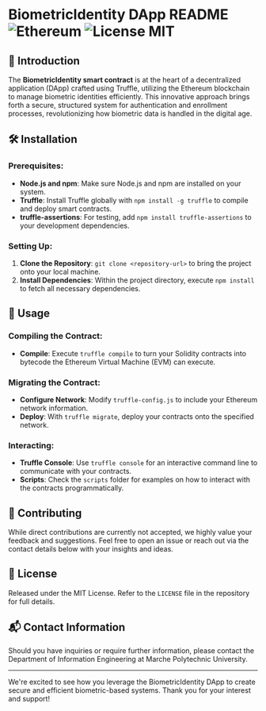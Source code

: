 # BiometricIdentity DApp README ![Ethereum](https://img.shields.io/badge/platform-Ethereum-lightgrey.svg) ![License MIT](https://img.shields.io/badge/license-MIT-blue.svg)

## 🌟 Introduction

The **BiometricIdentity smart contract** is at the heart of a decentralized application (DApp) crafted using Truffle, utilizing the Ethereum blockchain to manage biometric identities efficiently. This innovative approach brings forth a secure, structured system for authentication and enrollment processes, revolutionizing how biometric data is handled in the digital age.

## 🛠 Installation

### Prerequisites:

- **Node.js and npm**: Make sure Node.js and npm are installed on your system.
- **Truffle**: Install Truffle globally with `npm install -g truffle` to compile and deploy smart contracts.
- **truffle-assertions**: For testing, add `npm install truffle-assertions` to your development dependencies.

### Setting Up:

1. **Clone the Repository**: `git clone <repository-url>` to bring the project onto your local machine.
2. **Install Dependencies**: Within the project directory, execute `npm install` to fetch all necessary dependencies.

## 📖 Usage

### Compiling the Contract:

- **Compile**: Execute `truffle compile` to turn your Solidity contracts into bytecode the Ethereum Virtual Machine (EVM) can execute.

### Migrating the Contract:

- **Configure Network**: Modify `truffle-config.js` to include your Ethereum network information.
- **Deploy**: With `truffle migrate`, deploy your contracts onto the specified network.

### Interacting:

- **Truffle Console**: Use `truffle console` for an interactive command line to communicate with your contracts.
- **Scripts**: Check the `scripts` folder for examples on how to interact with the contracts programmatically.

## 🤝 Contributing

While direct contributions are currently not accepted, we highly value your feedback and suggestions. Feel free to open an issue or reach out via the contact details below with your insights and ideas.

## 📄 License

Released under the MIT License. Refer to the `LICENSE` file in the repository for full details.

## 📬 Contact Information

Should you have inquiries or require further information, please contact the Department of Information Engineering at Marche Polytechnic University.

---

We're excited to see how you leverage the BiometricIdentity DApp to create secure and efficient biometric-based systems. Thank you for your interest and support!
